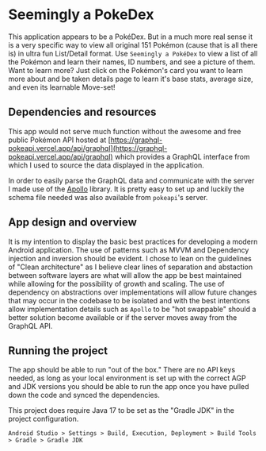 # Seemingly a PokeDex
This application appears to be a PokéDex. But in a much more real sense it is a very specific way to 
view all original 151 Pokémon (cause that is all there is) in ultra fun List/Detail format. Use 
`Seemingly a PokéDex` to view a list of all the Pokémon and learn their names, ID numbers, and 
see a picture of them. Want to learn more? Just click on the Pokémon's card you want to learn more about 
and be taken details page to learn it's base stats, average size, and even its learnable Move-set!

## Dependencies and resources
This app would not serve much function without the awesome and free public Pokémon API hosted at
[https://graphql-pokeapi.vercel.app/api/graphql](https://graphql-pokeapi.vercel.app/api/graphql) 
which provides a GraphQL interface from which I used to source the data displayed in the application.

In order to easily parse the GraphQL data and communicate with the server I made use of the 
[Apollo](https://www.apollographql.com/docs/kotlin/) library. It is pretty easy to set up and luckily
the schema file needed was also available from `pokeapi`'s server.

## App design and overview
It is my intention to display the basic best practices for developing a modern Android application.
The use of patterns such as MVVM and Dependency injection and inversion should be evident. I chose
to lean on the guidelines of "Clean architecture" as I believe clear lines of separation and abstaction
between software layers are what will allow the app be best maintained while allowing for the possibility
of growth and scaling. The use of dependency on abstractions over implementations will allow future changes
that may occur in the codebase to be isolated and with the best intentions allow implementation details
such as `Apollo` to be "hot swappable" should a better solution become available or if the server
moves away from the GraphQL API.

## Running the project
The app should be able to run "out of the box." There are no API keys needed, as long as your local 
environment is set up with the correct AGP and JDK versions you should be able to run the app once you
have pulled down the code and synced the dependencies.

This project does require Java 17 to be set as the "Gradle JDK" in the project configuration.

`Android Studio > Settings > Build, Execution, Deployment > Build Tools > Gradle > Gradle JDK `



